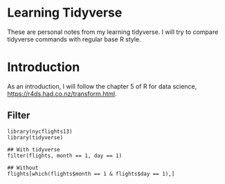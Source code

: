 # Learning Tidyverse

These are personal notes from my learning tidyverse. I will try to compare tidyverse commands with regular base R style.

# Introduction

As an introduction, I will follow the chapter 5 of R for data science, https://r4ds.had.co.nz/transform.html.

## Filter

```{r eval = FALSE}
library(nycflights13)
library(tidyverse)

## With tidyverse
filter(flights, month == 1, day == 1)

## Without
flights[which(flights$month == 1 & flights$day == 1),]
```
